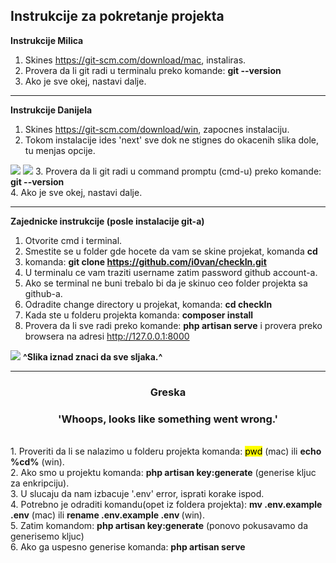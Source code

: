 <h2>Instrukcije za pokretanje projekta</h2>

<b>Instrukcije Milica</b>

1. Skines https://git-scm.com/download/mac, instaliras.
2. Provera da li git radi u terminalu preko komande: <b>git --version</b>
3. Ako je sve okej, nastavi dalje.

<hr>


<b>Instrukcije Danijela</b>

1. Skines https://git-scm.com/download/win, zapocnes instalaciju.
2. Tokom instalacije ides 'next' sve dok ne stignes do okacenih slika dole, tu menjas opcije.
<img src="https://i.ibb.co/DWBn0Rv/1.png">
<img src="https://i.ibb.co/z8QVrPY/2.png">
3. Provera da li git radi u command promptu (cmd-u) preko komande: <b>git --version</b><br>
4. Ako je sve okej, nastavi dalje.

<hr>

<strong>Zajednicke instrukcije (posle instalacije git-a)</strong>

1. Otvorite cmd i terminal.
2. Smestite se u folder gde hocete da vam se skine projekat, komanda <b>cd</b>
2. komanda: <b>git clone https://github.com/i0van/checkIn.git</b>
3. U terminalu ce vam traziti username zatim password github account-a.
4. Ako se terminal ne buni trebalo bi da je skinuo ceo folder projekta sa github-a.
5. Odradite change directory u projekat, komanda: <b>cd checkIn</b>
6. Kada ste u folderu projekta komanda: <b>composer install</b>
7. Provera da li sve radi preko komande: <b>php artisan serve</b> i provera preko browsera 
na adresi http://127.0.0.1:8000
<img src="https://i.ibb.co/7kBRZFK/image.png">
<b>^Slika iznad znaci da sve sljaka.^</b>

<hr>
<h3 align='center'>Greska</h3>
<h3 align='center'>'Whoops, looks like something went wrong.'</h3><br>
1. Proveriti da li se nalazimo u folderu projekta komanda: <mark>pwd</mark> (mac) ili <b>echo %cd%</b> (win).<br>
2. Ako smo u projektu komanda: <b>php artisan key:generate</b> (generise kljuc za enkripciju).<br>
3. U slucaju da nam izbacuje '.env' error, isprati korake ispod.<br>
4. Potrebno je odraditi komandu(opet iz foldera projekta): <b>mv .env.example .env</b> (mac) ili <b>rename .env.example .env </b>(win).<br>
5. Zatim komandom: <b>php artisan key:generate</b> (ponovo pokusavamo da generisemo kljuc)<br>
6. Ako ga uspesno generise komanda: <b>php artisan serve</b>
